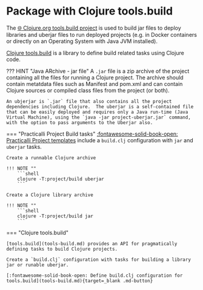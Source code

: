 # Package with Clojure tools.build

The [:globe_with_meridians: Clojure.org tools.build project](https://clojure.org/guides/tools_build) is used to build jar files to deploy libraries and uberjar files to run deployed projects (e.g. in Docker containers or directly on an Operating System with Java JVM installed).

[Clojure tools.build](tools-build.md) is a library to define build related tasks using Clojure code.


??? HINT "Java ARchive - jar file"
    A `.jar` file is a zip archive of the project containing all the files for running a Clojure project.  The archive should contain metatdata files such as Manifest and pom.xml and can contain Clojure sources or compiled class files from the project (or both).

    An ubjerjar is `.jar` file that also contains all the project dependencies including Clojure.  The uberjar is a self-contained file that can be easily deployed and requires only a Java run-time (Java Virtual Machine), using the `java -jar project-uberjar.jar` command, with the option to pass arguments to the Uberjar also.


=== "Practicalli Project Build tasks"
    [:fontawesome-solid-book-open: Practicalli Project templates](/clojure/clojure-cli/projects/templates/) include a `build.clj` configuration with `jar` and `uberjar` tasks.

    Create a runnable Clojure archive

    !!! NOTE ""
        ```shell
        clojure -T:project/build uberjar
        ```

    Create a Clojure library archive

    !!! NOTE ""
        ```shell
        clojure -T:project/build jar
        ```

=== "Clojure tools.build"

    [tools.build](tools-build.md) provides an API for pragmatically defining tasks to build Clojure projects.

    Create a `build.clj` configuration with tasks for building a library jar or runable uberjar.

    [:fontawesome-solid-book-open: Define build.clj configuration for tools.build](tools-build.md){target=_blank .md-button}
